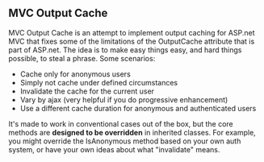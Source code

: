 MVC Output Cache
-

MVC Output Cache is an attempt to implement output caching for ASP.net MVC that fixes some of the limitations of the OutputCache attribute that is part of ASP.net. The idea is to make easy things easy, and hard things possible, to steal a phrase. Some scenarios:

  - Cache only for anonymous users
  - Simply not cache under defined circumstances
  - Invalidate the cache for the current user
  - Vary by ajax (very helpful if you do progressive enhancement)
  - Use a different cache duration for anonymous and authenticated users

It's made to work in conventional cases out of the box, but the core methods are **designed to be overridden** in inherited classes. For example, you might override the IsAnonymous method based on your own auth system, or have your own ideas about what "invalidate" means.
